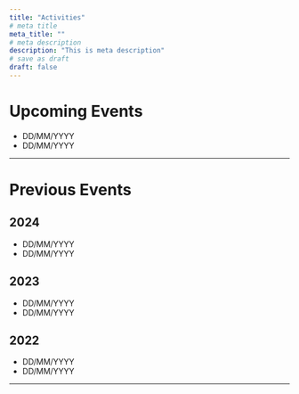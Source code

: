 ```yaml
---
title: "Activities"
# meta title
meta_title: ""
# meta description
description: "This is meta description"
# save as draft
draft: false
---
```


# Upcoming Events
* DD/MM/YYYY
* DD/MM/YYYY

<hr>

# Previous Events
## 2024
* DD/MM/YYYY
* DD/MM/YYYY
## 2023
* DD/MM/YYYY
* DD/MM/YYYY
## 2022
* DD/MM/YYYY
* DD/MM/YYYY

<hr>